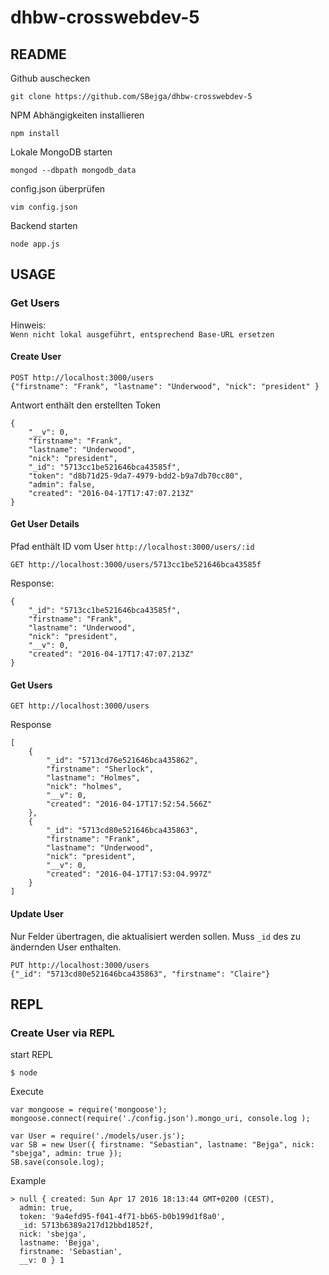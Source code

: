 # dhbw-crosswebdev-5

## README

Github auschecken

    git clone https://github.com/SBejga/dhbw-crosswebdev-5
    
NPM Abhängigkeiten installieren

    npm install
    
Lokale MongoDB starten

    mongod --dbpath mongodb_data
    
config.json überprüfen

    vim config.json
    
Backend starten

    node app.js
    
## USAGE

### Get Users

Hinweis:  
`Wenn nicht lokal ausgeführt, entsprechend Base-URL ersetzen`

#### Create User

    POST http://localhost:3000/users
    {"firstname": "Frank", "lastname": "Underwood", "nick": "president" }
    
Antwort enthält den erstellten Token

    {
        "__v": 0,
        "firstname": "Frank",
        "lastname": "Underwood",
        "nick": "president",
        "_id": "5713cc1be521646bca43585f",
        "token": "d8b71d25-9da7-4979-bdd2-b9a7db70cc80",
        "admin": false,
        "created": "2016-04-17T17:47:07.213Z"
    }
    
#### Get User Details

Pfad enthält ID vom User `http://localhost:3000/users/:id`

    GET http://localhost:3000/users/5713cc1be521646bca43585f
    
Response:

    {
        "_id": "5713cc1be521646bca43585f",
        "firstname": "Frank",
        "lastname": "Underwood",
        "nick": "president",
        "__v": 0,
        "created": "2016-04-17T17:47:07.213Z"
    }


#### Get Users

    GET http://localhost:3000/users
    
Response

    [
        {
            "_id": "5713cd76e521646bca435862",
            "firstname": "Sherlock",
            "lastname": "Holmes",
            "nick": "holmes",
            "__v": 0,
            "created": "2016-04-17T17:52:54.566Z"
        },
        {
            "_id": "5713cd80e521646bca435863",
            "firstname": "Frank",
            "lastname": "Underwood",
            "nick": "president",
            "__v": 0,
            "created": "2016-04-17T17:53:04.997Z"
        }
    ]

#### Update User

Nur Felder übertragen, die aktualisiert werden sollen. Muss `_id` des zu ändernden User enthalten.

    PUT http://localhost:3000/users
    {"_id": "5713cd80e521646bca435863", "firstname": "Claire"}
    
## REPL

### Create User via REPL

start REPL

    $ node

Execute

    var mongoose = require('mongoose');
    mongoose.connect(require('./config.json').mongo_uri, console.log );
    
    var User = require('./models/user.js');
    var SB = new User({ firstname: "Sebastian", lastname: "Bejga", nick: "sbejga", admin: true });
    SB.save(console.log);
    
Example

    > null { created: Sun Apr 17 2016 18:13:44 GMT+0200 (CEST),
      admin: true,
      token: '9a4efd95-f041-4f71-bb65-b0b199d1f8a0',
      _id: 5713b6389a217d12bbd1852f,
      nick: 'sbejga',
      lastname: 'Bejga',
      firstname: 'Sebastian',
      __v: 0 } 1
